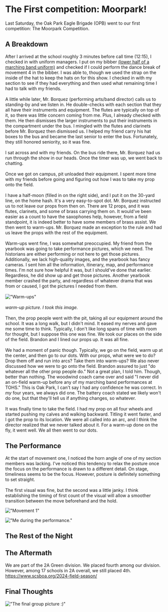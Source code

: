 # The First competition: Moorpark!
Last Saturday, the Oak Park Eagle Brigade (OPB) went to our first competition: The Moorpark Competition. 

## A Breakdown
After I arrived at the school roughly 3 minutes before call time (12:15), I checked in with uniform managers. I put on my bibber [(lower half of a marching band uniform)](https://stanbury.com/products/ultra-bibbers-28-inseam-shorter-length) and checked if I could perform the dance break of movement 4 in the bibber. I was able to, though we used the strap on the inside of the hat to keep the hats on for this show. I checked in with my section to see if they had everything and then used what remaining time I had to talk with my friends. <br><br>
A little while later, Mr. Borquez (performing arts/band director) calls us to standing-by and we listen in. He double-checks with each section that they all have their instruments and equipment. The flutes are typically on top of it, so there was little concern coming from me. Plus, I already checked with them. He then dismisses the larger instruments to put their instruments in the compartment under the bus. I mingled with the flutes and clarinets before Mr. Borquez then dismissed us. I helped my friend carry his hat boxes to the bus and became the last senior to enter the bus. Fortunately, they still honored seniority, so it was fine. <br><br>
I sat across and with my friends. On the bus ride there, Mr. Borquez had us run through the show in our heads. Once the timer was up, we went back to chatting. <br><br>
Once we got on campus, pit unloaded their equipment. I spent more time with my friends before going and figuring out how I was to take my prop onto the field. <br><br>
I have a half-moon (filled in on the right side), and I put it on the 30-yard line, on the home hash. It's a very easy-to-spot dot. Mr. Borquez instructed us to not leave our props from then on. There are 12 props, and it was flutes, clarinets, and some of brass carrying them on. It would've been easier as a count to have the saxophones help, however, from a field standpoint, it is indeed better to have some members of brass assist. We then went to warm-ups. Mr. Borquez made an exception to the rule and had us leave the props with the rest of the equipment. <br><br>
Warm-ups went fine, I was somewhat preoccupied. My friend from the yearbook was going to take performance pictures, which we need. The historians are either performing or not here to get those pictures. Additionally, we lack high-quality images, and the yearbook has fancy cameras. I sent him all the information, itinerary, map, and performance times. I'm not sure how helpful it was, but I should've done that earlier. Regardless, he did show up and get those pictures. Another yearbook member crashed the party, and regardless of whatever drama that was from or caused, I got the pictures I needed from them. <br><br>
!["Warm-ups"](https://photos.smugmug.com/Moorpark-Competition-10202024/i-KPfkGgh/0/M8PTpMTD7z3jzhKjSzKxkMvJxtS83Vsqg7HvZdr2R/L/IMG_4753-L.jpg)<br><br>
*warm-up picture. I took this image.*<br><br>
Then, the prop people went with the pit, taking all our equipment around the school. It was a long walk, but I didn't mind. It eased my nerves and gave me some time to think. Typically, I don't like long spans of time with room for thought, but I suppose this one was fine. We took our places on the side of the field. Brandon and I lined our props up. It was all fine. <br><br>
We had a moment of panic though. Typically, we go on the field, warm up at the center, and then go to our dots. With our props, what were we to do? Drop them off and run into arcs? Take them into warm-ups? We also never discussed how we were to go onto the field. Brandon assured to just "do whatever all the other prop people do." Not a great plan, I told him. Though, better than nothing. The woodwind coach came over and said "I never did an on-field warm-up before any of my marching band performances at TOHS." This is Oak Park, I can't say I had any confidence he was correct. In *my* four years, we always did one. The battery coach stated we likely won't do one, but that they'll tell us if anything changes, so whatever. <br><br>
It was finally time to take the field. I had my prop on all four wheels and started pushing my calves and walking backward. Titling it went faster, and I got the prop to its location. We were all called into an arc, and I think the director realized that we never talked about it. For a warm-up done on the fly, it went well. We all then went to our dots. 

## The Performance
At the start of movement one, I noticed the horn angle of one of my section members was lacking. I've noticed this tendency to relax the posture once the focus on the performance is drawn to a different detail. On stage, timeliness seems to be the focus. However, posture is definitely something to set straight. <br><br>
The first visual was fine, but the second was a little janky. I think establishing the timing of first count of the visual will allow a smoother transition between the move beforehand and the hold.  

!["Movement 1"](https://photos.smugmug.com/Moorpark-Competition-10202024/i-qdt2DpP/0/KZrX3vxKgPc4qzwcsRF6mbNWb2zs2x9xfVtxQZp72/L/IMG_5053-L.jpg)

!["Me during the performance."](https://photos.smugmug.com/Moorpark-Competition-10202024/i-vRT7rvd/0/L6zrSpwDJsLQLHsXx6kdgNVkWDbmMcRJMLQ3Ck8Xw/L/_NZ84710-L.jpg)
## The Rest of the Night


## The Aftermath
We are part of the 2A Green division. We placed fourth among our division. However, among 17 schools in 2A overall, we still placed 4th. 
https://www.scsboa.org/2024-field-season/

## Final Thoughts

!["The final group picture :)"](https://photos.smugmug.com/Moorpark-Competition-10202024/i-NVLczmz/0/LJ5Gx72KxQHpMccNHz6mRXMv9R93q2BQxVF6vjJBW/XL/IMG_8760-XL.jpg)
